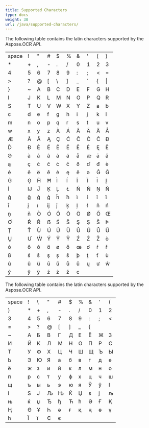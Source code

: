 ```yaml
---
title: Supported Characters
type: docs
weight: 30
url: /java/supported-characters/
---
```



The following table contains the latin characters supported by the Aspose.OCR API.

|       |       |       |       |       |       |       |       |       |       |
| ----- | ----- | ----- | ----- | ----- | ----- | ----- | ----- | ----- | ----- |
| space |   !   |   "   |   #   |   $   |   %   |   &   |   '   |   (   |   )   |
|   *   |   +   |   ,   |   -   |   .   |   /   |   0   |   1   |   2   |   3   |
|   4   |   5   |   6   |   7   |   8   |   9   |   :   |   ;   |   <   |   =   |
|   >   |   ?   |   @   |   [   |   \   |   ]   |   _   |   `   |   {   |  \|   |
|   }   |   ~   |   A   |   B   |   C   |   D   |   E   |   F   |   G   |   H   |
|   I   |   J   |   K   |   L   |   M   |   N   |   O   |   P   |   Q   |   R   |
|   S   |   T   |   U   |   V   |   W   |   X   |   Y   |   Z   |   a   |   b   |
|   c   |   d   |   e   |   f   |   g   |   h   |   i   |   j   |   k   |   l   |
|   m   |   n   |   o   |   p   |   q   |   r   |   s   |   t   |   u   |   v   |
|   w   |   x   |   y   |   z   |   À   |   Á   |   Â   |   Ã   |   Ä   |   Å   |
|   Æ   |   Ā   |   Ă   |   Ą   |   Ç   |   Ć   |   Ĉ   |   Ċ   |   Č   |   Ð   |
|   Ď   |   Đ   |   È   |   É   |   Ê   |   Ë   |   Ē   |   Ė   |   Ę   |   Ě   |
|   Ə   |   à   |   á   |   â   |   ã   |   ä   |   å   |   æ   |   ā   |   ă   |
|   ą   |   ç   |   ć   |   ĉ   |   ċ   |   č   |   ð   |   ď   |   đ   |   è   |
|   é   |   ê   |   ë   |   ē   |   ė   |   ę   |   ě   |   ə   |   Ĝ   |   Ğ   |
|   Ġ   |   Ģ   |   Ĥ   |   Ħ   |   Ì   |   Í   |   Î   |   Ï   |   Ī   |   Į   |
|   İ   |   Ĳ   |   Ĵ   |   Ķ   |   Ļ   |   Ł   |   Ñ   |   Ń   |   Ņ   |   Ň   |
|   ĝ   |   ğ   |   ġ   |   ģ   |   ĥ   |   ħ   |   ì   |   í   |   î   |   ï   |
|   ī   |   į   |   ı   |   ĳ   |   ĵ   |   ķ   |   ļ   |   ł   |   ñ   |   ń   |
|   ņ   |   ň   |   Ò   |   Ó   |   Ô   |   Õ   |   Ö   |   Ø   |   Ő   |   Œ   |
|   Ơ   |   Ŕ   |   Ř   |   ẞ   |   Ś   |   Ŝ   |   Ş   |   Ș   |   Š   |   Þ   |
|   Ţ   |   Ť   |   Ù   |   Ú   |   Û   |   Ü   |   Ū   |   Ŭ   |   Ů   |   Ű   |
|   Ų   |   Ư   |   Ŵ   |   Ý   |   Ŷ   |   Ÿ   |   Ź   |   Ż   |   Ž   |   ò   |
|   ó   |   ô   |   õ   |   ö   |   ø   |   ő   |   œ   |   ơ   |   ŕ   |   ř   |
|   ß   |   ś   |   ŝ   |   ş   |   ș   |   š   |   þ   |   ţ   |   ť   |   ù   |
|   ú   |   û   |   ü   |   ū   |   ŭ   |   ů   |   ű   |   ų   |   ư   |   ŵ   |
|   ý   |   ŷ   |   ÿ   |   ź   |   ż   |   ž   |   c   |

The following table contains the latin characters supported by the Aspose.OCR API.

|       |       |       |       |       |       |       |       |       |       |
| ----- | ----- | ----- | ----- | ----- | ----- | ----- | ----- | ----- | ----- |
| space |	!	|	\	|	"	|	#	|	$	|	%	|	&	|	'	|	(	|
|	)	|	*	|	+	|	,	|	-	|	.	|	/	|	0	|	1	|	2	|
|	3	|	4	|	5	|	6	|	7	|	8	|	9	|	:	|	;	|	<	|
|	=	|	>	|	?	|	@	|	[	|	]	|	_	|	{	|	|	|	}	|
|	~	|	А	|	Б	|	В	|	Г	|	Д	|	Е	|	Ё	|	Ж	|	З	|
|	И	|	Й	|	К	|	Л	|	М	|	Н	|	О	|	П	|	Р	|	С	|
|	Т	|	У	|	Ф	|	Х	|	Ц	|	Ч	|	Ш	|	Щ	|	Ъ	|	Ы	|
|	Ь	|	Э	|	Ю	|	Я	|	а	|	б	|	в	|	г	|	д	|	е	|
|	ё	|	ж	|	з	|	и	|	й	|	к	|	л	|	м	|	н	|	о	|
|	п	|	р	|	с	|	т	|	у	|	ф	|	х	|	ц	|	ч	|	ш	|
|	щ	|	ъ	|	ы	|	ь	|	э	|	ю	|	я	|	Ў	|	ў	|	І	|
|	і	|	Ѕ	|	Ј	|	Љ	|	Њ	|	Ќ	|	Џ	|	ѕ	|	ј	|	љ	|
|	њ	|	ќ	|	џ	|	Ђ	|	ђ	|	Ћ	|	ћ	|	Ә	|	Ғ	|	Қ	|
|	Ң	|	Ө	|	Ұ	|	Һ	|	ә	|	ғ	|	қ	|	ң	|	ө	|	ұ	|
|	һ	|	Ї	|	ї	|	Є	|	є   |

